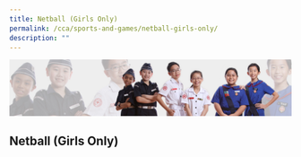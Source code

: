 ```yaml
---
title: Netball (Girls Only)
permalink: /cca/sports-and-games/netball-girls-only/
description: ""
---
```

![](/images/About%20Us/subbanner2.jpg)

## **Netball (Girls Only)**

